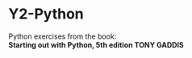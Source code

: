 # Y2-Python

Python exercises from the book:<br>
<b>Starting out with Python, 5th edition TONY GADDIS</b>

